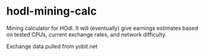 # hodl-mining-calc


Mining calculator for HOdl. It will (eventually) give earnings estimates based on tested CPUs, current exchange rates, and network difficulty. 

Exchange data pulled from yobit.net
